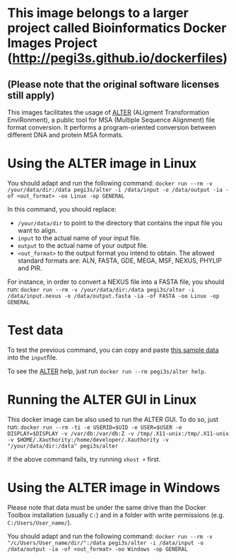 # This image belongs to a larger project called Bioinformatics Docker Images Project (http://pegi3s.github.io/dockerfiles)
## (Please note that the original software licenses still apply)

This images facilitates the usage of [ALTER](https://www.sing-group.org/index.php?option=com_content&view=article&id=66:alter&catid=5:software&Itemid=9) (ALigment Transformation EnviRonment), a public tool for MSA (Multiple Sequence Alignment) file format conversion. It performs a program-oriented conversion between different DNA and protein MSA formats.

# Using the ALTER image in Linux
You should adapt and run the following command: `docker run --rm -v /your/data/dir:/data pegi3s/alter -i /data/input -o /data/output -ia -of <out_format> -oo Linux -op GENERAL`

In this command, you should replace:
- `/your/data/dir` to point to the directory that contains the input file you want to align.
- `input` to the actual name of your input file.
- `output` to the actual name of your output file.
- `<out_format>` to the output format you intend to obtain. The allowed standard formats are: ALN, FASTA, GDE, MEGA, MSF, NEXUS, PHYLIP and PIR.

For instance, in order to convert a NEXUS file into a FASTA file, you should run: `docker run --rm -v /your/data/dir:/data pegi3s/alter -i /data/input.nexus -o /data/output.fasta -ia -of FASTA -oo Linux -op GENERAL`

# Test data
To test the previous command, you can copy and paste [this sample data](https://raw.githubusercontent.com/pegi3s/dockerfiles/master/alter/1.3.4/test_data/input.nexus) into the `input`file.

To see the [ALTER](http://sing-group.org/ALTER/) help, just run `docker run --rm pegi3s/alter help`.

# Running the ALTER GUI in Linux
This docker image can be also used to run the ALTER GUI. To do so, just run: `docker run --rm -ti -e USERID=$UID -e USER=$USER -e DISPLAY=$DISPLAY -v /var/db:/var/db:Z -v /tmp/.X11-unix:/tmp/.X11-unix -v $HOME/.Xauthority:/home/developer/.Xauthority -v "/your/data/dir:/data" pegi3s/alter `

If the above command fails, try running `xhost +` first.

# Using the ALTER image in Windows

Please note that data must be under the same drive than the Docker Toolbox installation (usually `C:`) and in a folder with write permissions (e.g. `C:/Users/User_name/`).

You should adapt and run the following command: `docker run --rm -v "/c/Users/User_name/dir/":/data pegi3s/alter -i /data/input -o /data/output -ia -of <out_format> -oo Windows -op GENERAL`
